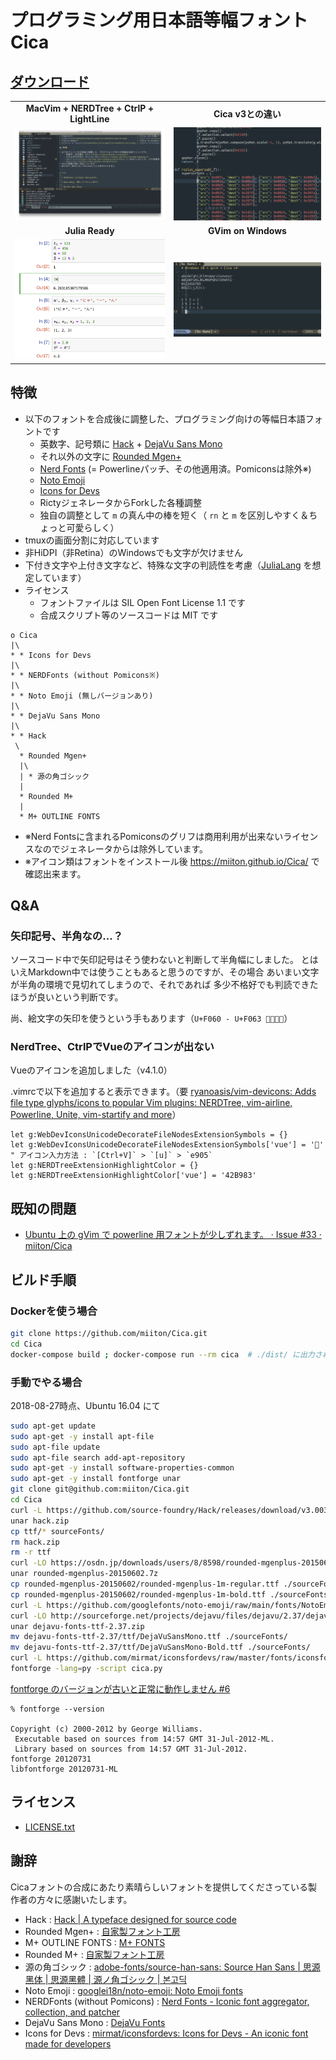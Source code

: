 # プログラミング用日本語等幅フォント Cica

## [ダウンロード](https://github.com/miiton/Cica/releases/latest)

|                                                                     |                                                                        |
| :----:                                                              | :----:                                                                 |
| **MacVim + NERDTree + CtrlP + LightLine**                           | **Cica v3との違い**                                                    |
| [![MacVim](screenshots/macvim.png)](screenshots/macvim.png)         | [![v3 and v4](screenshots/cicachange.gif)](screenshots/cicachange.gif) |
| **Julia Ready**                                                     | **GVim on Windows**                                                    |
| [![Julia on Jupyter](screenshots/julia.png)](screenshots/julia.png) | [![GVim on Windows](screenshots/gvim.png)](screenshots/gvim.png)       |



## 特徴

* 以下のフォントを合成後に調整した、プログラミング向けの等幅日本語フォントです
    - 英数字、記号類に [Hack](https://sourcefoundry.org/hack/) + [DejaVu Sans Mono](https://dejavu-fonts.github.io/)
    - それ以外の文字に [Rounded Mgen+](http://jikasei.me/font/rounded-mgenplus/)
    - [Nerd Fonts](https://github.com/ryanoasis/nerd-fonts) (= Powerlineパッチ、その他適用済。Pomiconsは除外※)
    - [Noto Emoji](https://www.google.com/get/noto/)
    - [Icons for Devs](https://github.com/mirmat/iconsfordevs)
    - RictyジェネレータからForkした各種調整
    - 独自の調整として `m` の真ん中の棒を短く（ `rn` と `m` を区別しやすく＆ちょっと可愛らしく）
* tmuxの画面分割に対応しています
* 非HiDPI（非Retina）のWindowsでも文字が欠けません
* 下付き文字や上付き文字など、特殊な文字の判読性を考慮（[JuliaLang](https://julialang.org/) を想定しています）
* ライセンス
    - フォントファイルは SIL Open Font License 1.1 です
    - 合成スクリプト等のソースコードは MIT です

```
o Cica
|\
* * Icons for Devs
|\
* * NERDFonts (without Pomicons※)
|\
* * Noto Emoji (無しバージョンあり)
|\
* * DejaVu Sans Mono
|\
* * Hack
 \
  * Rounded Mgen+
  |\
  | * 源の角ゴシック
  |
  * Rounded M+
  |
  * M+ OUTLINE FONTS
```

- ※Nerd Fontsに含まれるPomiconsのグリフは商用利用が出来ないライセンスなのでジェネレータからは除外しています。
- ※アイコン類はフォントをインストール後 [https:\/\/miiton.github.io\/Cica\/](https://miiton.github.io/Cica/) で確認出来ます。

## Q&A

### 矢印記号、半角なの...？  

ソースコード中で矢印記号はそう使わないと判断して半角幅にしました。
とはいえMarkdown中では使うこともあると思うのですが、その場合
あいまい文字が半角の環境で見切れてしまうので、それであれば
多少不格好でも判読できたほうが良いという判断です。

尚、絵文字の矢印を使うという手もあります（`U+F060 - U+F063 `）

### NerdTree、CtrlPでVueのアイコンが出ない

Vueのアイコンを追加しました（v4.1.0）

.vimrcで以下を追加すると表示できます。（要 [ryanoasis/vim\-devicons: Adds file type glyphs/icons to popular Vim plugins: NERDTree, vim\-airline, Powerline, Unite, vim\-startify and more](https://github.com/ryanoasis/vim-devicons)）

```vim
let g:WebDevIconsUnicodeDecorateFileNodesExtensionSymbols = {}
let g:WebDevIconsUnicodeDecorateFileNodesExtensionSymbols['vue'] = ''
" アイコン入力方法 : `[Ctrl+V]` > `[u]` > `e905`
let g:NERDTreeExtensionHighlightColor = {}
let g:NERDTreeExtensionHighlightColor['vue'] = '42B983'
```


## 既知の問題

* [Ubuntu 上の gVim で powerline 用フォントが少しずれます。 · Issue \#33 · miiton/Cica](https://github.com/miiton/Cica/issues/33)

## ビルド手順

### Dockerを使う場合

```sh
git clone https://github.com/miiton/Cica.git
cd Cica
docker-compose build ; docker-compose run --rm cica  # ./dist/ に出力される
```

### 手動でやる場合

2018-08-27時点、Ubuntu 16.04 にて

```sh
sudo apt-get update
sudo apt-get -y install apt-file
sudo apt-file update
sudo apt-file search add-apt-repository
sudo apt-get -y install software-properties-common
sudo apt-get -y install fontforge unar
git clone git@github.com:miiton/Cica.git
cd Cica
curl -L https://github.com/source-foundry/Hack/releases/download/v3.003/Hack-v3.003-ttf.zip -o hack.zip
unar hack.zip
cp ttf/* sourceFonts/
rm hack.zip
rm -r ttf
curl -LO https://osdn.jp/downloads/users/8/8598/rounded-mgenplus-20150602.7z
unar rounded-mgenplus-20150602.7z
cp rounded-mgenplus-20150602/rounded-mgenplus-1m-regular.ttf ./sourceFonts
cp rounded-mgenplus-20150602/rounded-mgenplus-1m-bold.ttf ./sourceFonts
curl -L https://github.com/googlefonts/noto-emoji/raw/main/fonts/NotoEmoji-Regular.ttf -o NotoEmoji-Regular.ttf
curl -LO http://sourceforge.net/projects/dejavu/files/dejavu/2.37/dejavu-fonts-ttf-2.37.zip
unar dejavu-fonts-ttf-2.37.zip
mv dejavu-fonts-ttf-2.37/ttf/DejaVuSansMono.ttf ./sourceFonts/
mv dejavu-fonts-ttf-2.37/ttf/DejaVuSansMono-Bold.ttf ./sourceFonts/
curl -L https://github.com/mirmat/iconsfordevs/raw/master/fonts/iconsfordevs.ttf -o sourceFonts/iconsfordevs.ttf
fontforge -lang=py -script cica.py
```

[fontforge のバージョンが古いと正常に動作しません #6](https://github.com/miiton/Cica/issues/6)

```
% fontforge --version

Copyright (c) 2000-2012 by George Williams.
 Executable based on sources from 14:57 GMT 31-Jul-2012-ML.
 Library based on sources from 14:57 GMT 31-Jul-2012.
fontforge 20120731
libfontforge 20120731-ML
```

## ライセンス

* [LICENSE.txt](LICENSE.txt)

## 謝辞

Cicaフォントの合成にあたり素晴らしいフォントを提供してくださっている製作者の方々に感謝いたします。

- Hack : [Hack \| A typeface designed for source code](https://sourcefoundry.org/hack/)
- Rounded Mgen+ : [自家製フォント工房](http://jikasei.me/)
- M+ OUTLINE FONTS : [M\+ FONTS](https://mplus-fonts.osdn.jp/)
- Rounded M+ : [自家製フォント工房](http://jikasei.me/)
- 源の角ゴシック : [adobe\-fonts/source\-han\-sans: Source Han Sans \| 思源黑体 \| 思源黑體 \| 源ノ角ゴシック \| 본고딕](https://github.com/adobe-fonts/source-han-sans)
- Noto Emoji : [googlei18n/noto\-emoji: Noto Emoji fonts](https://github.com/googlei18n/noto-emoji)
- NERDFonts (without Pomicons) : [Nerd Fonts \- Iconic font aggregator, collection, and patcher](https://nerdfonts.com/)
- DejaVu Sans Mono : [DejaVu Fonts](https://dejavu-fonts.github.io/)
- Icons for Devs : [mirmat/iconsfordevs: Icons for Devs \- An iconic font made for developers](https://github.com/mirmat/iconsfordevs)

